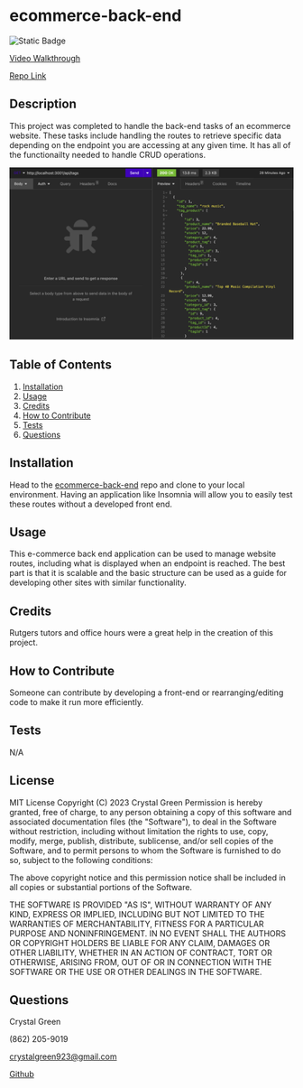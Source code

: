 # ecommerce-back-end
![Static Badge](https://img.shields.io/badge/License-MIT-green)

[Video Walkthrough](https://drive.google.com/file/d/1zg5YghmQXWoWAKq2DAz04kWKTe_NqTGs/view?usp=sharing)

[Repo Link](https://github.com/crissyg923/ecommerce-back-end)

## Description
This project was completed to handle the back-end tasks of an ecommerce website.  These tasks include handling the routes to retrieve specific data depending on the endpoint you are accessing at any given time.  It has all of the functionailty needed to handle CRUD operations.

![Insomnia Screenshot](./images/Insomnia-Mod%2013.png)

## Table of Contents

1. [Installation](#installation)
2. [Usage](#usage)
3. [Credits](#credits)
4. [How to Contribute](#how-to-contribute)
5. [Tests](#tests)
6. [Questions](#questions)

## Installation
Head to the [ecommerce-back-end](https://github.com/crissyg923/ecommerce-back-end) repo and clone to your local environment.  Having an application like Insomnia will allow you to easily test these routes without a developed front end.

## Usage
This e-commerce back end application can be used to manage  website routes, including what is displayed when an endpoint is reached.  The best part is that it is scalable and the basic structure can be used as a guide for developing other sites with similar functionality.

## Credits
Rutgers tutors and office hours were a great help in the creation of this project.

## How to Contribute
Someone can contribute by developing a front-end or rearranging/editing code to make it run more efficiently.

## Tests
N/A

## License
MIT License
        Copyright (C) 2023 Crystal Green
        Permission is hereby granted, free of charge, to any person obtaining a copy
of this software and associated documentation files (the "Software"), to deal
in the Software without restriction, including without limitation the rights
to use, copy, modify, merge, publish, distribute, sublicense, and/or sell
copies of the Software, and to permit persons to whom the Software is
furnished to do so, subject to the following conditions:

The above copyright notice and this permission notice shall be included in all
copies or substantial portions of the Software.

THE SOFTWARE IS PROVIDED "AS IS", WITHOUT WARRANTY OF ANY KIND, EXPRESS OR
IMPLIED, INCLUDING BUT NOT LIMITED TO THE WARRANTIES OF MERCHANTABILITY,
FITNESS FOR A PARTICULAR PURPOSE AND NONINFRINGEMENT. IN NO EVENT SHALL THE
AUTHORS OR COPYRIGHT HOLDERS BE LIABLE FOR ANY CLAIM, DAMAGES OR OTHER
LIABILITY, WHETHER IN AN ACTION OF CONTRACT, TORT OR OTHERWISE, ARISING FROM,
OUT OF OR IN CONNECTION WITH THE SOFTWARE OR THE USE OR OTHER DEALINGS IN THE
SOFTWARE. 

## Questions
Crystal Green

(862) 205-9019

crystalgreen923@gmail.com

[Github](https://github.com/crissyg923)